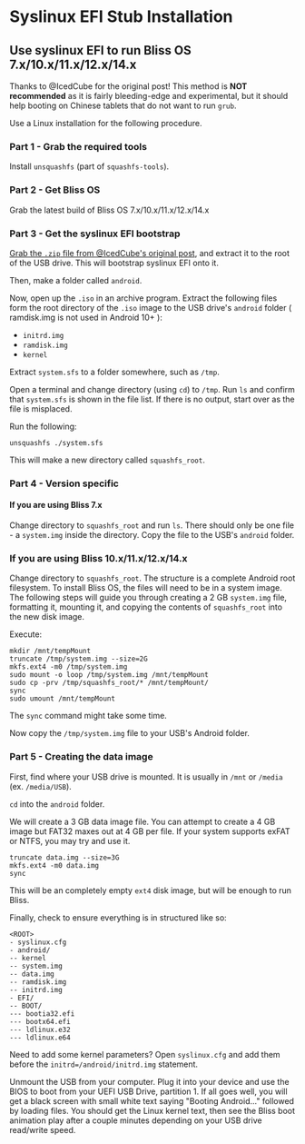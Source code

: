 # Syslinux EFI Stub Installation

## Use syslinux EFI to run Bliss OS 7.x/10.x/11.x/12.x/14.x

Thanks to @IcedCube for the original post! This method is **NOT recommended** as it is fairly bleeding-edge and experimental, but it should help booting on Chinese tablets that do not want to run `grub`.

Use a Linux installation for the following procedure.

### Part 1 - Grab the required tools

Install `unsquashfs` \(part of `squashfs-tools`\).

### Part 2 - Get Bliss OS

Grab the latest build of Bliss OS 7.x/10.x/11.x/12.x/14.x

### Part 3 - Get the syslinux EFI bootstrap

[Grab the `.zip` file from @IcedCube's original post](https://forum.xda-developers.com/showpost.php?p=74977694&postcount=1237), and extract it to the root of the USB drive. This will bootstrap syslinux EFI onto it.

Then, make a folder called `android`.

Now, open up the `.iso` in an archive program. Extract the following files form the root directory of the `.iso` image to the USB drive's `android` folder \( ramdisk.img is not used in Android 10+ \):

* `initrd.img`
* `ramdisk.img`
* `kernel`

Extract `system.sfs` to a folder somewhere, such as `/tmp`.

Open a terminal and change directory \(using `cd`\) to `/tmp`. Run `ls` and confirm that `system.sfs` is shown in the file list. If there is no output, start over as the file is misplaced.

Run the following:

`unsquashfs ./system.sfs`

This will make a new directory called `squashfs_root`.

### Part 4 - Version specific

#### If you are using Bliss 7.x

Change directory to `squashfs_root` and run `ls`. There should only be one file - a `system.img` inside the directory. Copy the file to the USB's `android` folder.

### If you are using Bliss 10.x/11.x/12.x/14.x

Change directory to `squashfs_root`. The structure is a complete Android root filesystem. To install Bliss OS, the files will need to be in a system image. The following steps will guide you through creating a 2 GB `system.img` file, formatting it, mounting it, and copying the contents of `squashfs_root` into the new disk image.

Execute:

```text
mkdir /mnt/tempMount
truncate /tmp/system.img --size=2G
mkfs.ext4 -m0 /tmp/system.img
sudo mount -o loop /tmp/system.img /mnt/tempMount
sudo cp -prv /tmp/squashfs_root/* /mnt/tempMount/
sync
sudo umount /mnt/tempMount
```

The `sync` command might take some time.

Now copy the `/tmp/system.img` file to your USB's Android folder.

### Part 5 - Creating the data image

First, find where your USB drive is mounted. It is usually in `/mnt` or `/media` \(ex. `/media/USB`\).

`cd` into the `android` folder.

We will create a 3 GB data image file. You can attempt to create a 4 GB image but FAT32 maxes out at 4 GB per file. If your system supports exFAT or NTFS, you may try and use it.

```text
truncate data.img --size=3G
mkfs.ext4 -m0 data.img
sync
```

This will be an completely empty `ext4` disk image, but will be enough to run Bliss.

Finally, check to ensure everything is in structured like so:

```text
<ROOT>
- syslinux.cfg
- android/
-- kernel
-- system.img
-- data.img
-- ramdisk.img
-- initrd.img
- EFI/
-- BOOT/
--- bootia32.efi
--- bootx64.efi
--- ldlinux.e32
--- ldlinux.e64
```

Need to add some kernel parameters? Open `syslinux.cfg` and add them before the `initrd=/android/initrd.img` statement.

Unmount the USB from your computer. Plug it into your device and use the BIOS to boot from your UEFI USB Drive, partition 1. If all goes well, you will get a black screen with small white text saying "Booting Android..." followed by loading files. You should get the Linux kernel text, then see the Bliss boot animation play after a couple minutes depending on your USB drive read/write speed.

